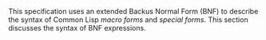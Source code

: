  



This specification uses an extended Backus Normal Form (BNF) to describe the syntax of Common Lisp *macro forms* and *special forms*. This section discusses the syntax of BNF expressions. 



